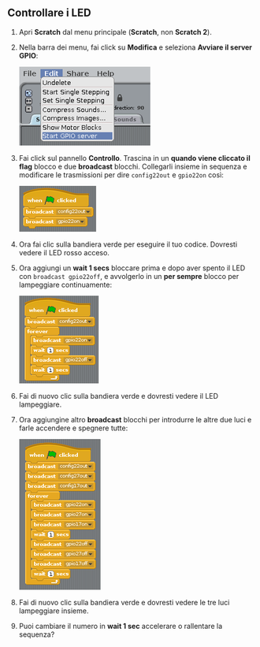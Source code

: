 ## Controllare i LED

1. Apri **Scratch** dal menu principale (**Scratch**, non **Scratch 2**).

2. Nella barra dei menu, fai click su **Modifica** e seleziona **Avviare il server GPIO**:
    
    ![](images/scratch1-1.png)

3. Fai click sul pannello **Controllo**. Trascina in un **quando viene cliccato il flag** blocco e due **broadcast** blocchi. Collegarli insieme in sequenza e modificare le trasmissioni per dire `config22out` e `gpio22on` così:
    
    ![](images/scratch1-2.png)

4. Ora fai clic sulla bandiera verde per eseguire il tuo codice. Dovresti vedere il LED rosso acceso.

5. Ora aggiungi un **wait 1 secs** bloccare prima e dopo aver spento il LED con `broadcast gpio22off`, e avvolgerlo in un **per sempre** blocco per lampeggiare continuamente:
    
    ![](images/scratch1-3.png)

6. Fai di nuovo clic sulla bandiera verde e dovresti vedere il LED lampeggiare.

7. Ora aggiungine altro **broadcast** blocchi per introdurre le altre due luci e farle accendere e spegnere tutte:
    
    ![](images/scratch1-4.png)

8. Fai di nuovo clic sulla bandiera verde e dovresti vedere le tre luci lampeggiare insieme.

9. Puoi cambiare il numero in **wait 1 sec** accelerare o rallentare la sequenza?